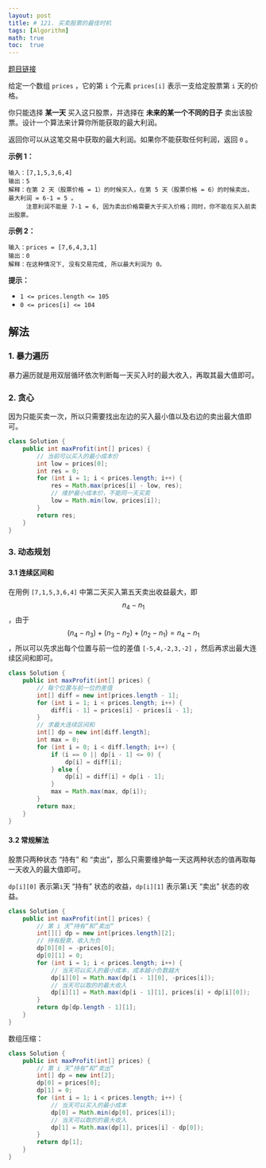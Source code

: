 ```yaml
---
layout: post
title: # 121. 买卖股票的最佳时机
tags: [Algorithm]
math: true
toc:  true
---
```


[题目链接](https://leetcode.cn/problems/best-time-to-buy-and-sell-stock/)

给定一个数组 `prices` ，它的第 `i` 个元素 `prices[i]` 表示一支给定股票第 `i` 天的价格。

你只能选择 **某一天** 买入这只股票，并选择在 **未来的某一个不同的日子** 卖出该股票。设计一个算法来计算你所能获取的最大利润。

返回你可以从这笔交易中获取的最大利润。如果你不能获取任何利润，返回 `0` 。

**示例 1：**

```
输入：[7,1,5,3,6,4]
输出：5
解释：在第 2 天（股票价格 = 1）的时候买入，在第 5 天（股票价格 = 6）的时候卖出，最大利润 = 6-1 = 5 。
     注意利润不能是 7-1 = 6, 因为卖出价格需要大于买入价格；同时，你不能在买入前卖出股票。
```

**示例 2：**

```
输入：prices = [7,6,4,3,1]
输出：0
解释：在这种情况下, 没有交易完成, 所以最大利润为 0。
```

**提示：**

- `1 <= prices.length <= 105`
- `0 <= prices[i] <= 104`

## 解法

### 1. 暴力遍历

暴力遍历就是用双层循环依次判断每一天买入时的最大收入，再取其最大值即可。

### 2. 贪心

因为只能买卖一次，所以只需要找出左边的买入最小值以及右边的卖出最大值即可。

```java
class Solution {
    public int maxProfit(int[] prices) {
        // 当前可以买入的最小成本价
        int low = prices[0];
        int res = 0;
        for (int i = 1; i < prices.length; i++) {
            res = Math.max(prices[i] - low, res);
            // 维护最小成本价，不能同一天买卖
            low = Math.min(low, prices[i]);
        }
        return res;
    }
}
```

### 3. 动态规划

#### 3.1 连续区间和

在用例 `[7,1,5,3,6,4]` 中第二天买入第五天卖出收益最大，即 $$n_4 - n_1$$，由于 $$(n_4 - n_3) + (n_3 - n_2) + (n_2 - n_1) = n_4 - n_1$$，所以可以先求出每个位置与前一位的差值 `[-5,4,-2,3,-2]` ，然后再求出最大连续区间和即可。

```java
class Solution {
    public int maxProfit(int[] prices) {
        // 每个位置与前一位的差值
        int[] diff = new int[prices.length - 1];
        for (int i = 1; i < prices.length; i++) {
            diff[i - 1] = prices[i] - prices[i - 1];
        }
        // 求最大连续区间和
        int[] dp = new int[diff.length];
        int max = 0;
        for (int i = 0; i < diff.length; i++) {
            if (i == 0 || dp[i - 1] <= 0) {
                dp[i] = diff[i];
            } else {
                dp[i] = diff[i] + dp[i - 1];
            }
            max = Math.max(max, dp[i]);
        }
        return max;
    }
}
```

#### 3.2 常规解法

股票只两种状态 “持有” 和 “卖出”，那么只需要维护每一天这两种状态的值再取每一天收入的最大值即可。

`dp[i][0]` 表示第`i`天 “持有” 状态的收益，`dp[i][1]` 表示第`i`天 “卖出” 状态的收益。

```java
class Solution {
    public int maxProfit(int[] prices) {
        // 第 i 天”持有“和”卖出“
        int[][] dp = new int[prices.length][2];
        // 持有股票，收入为负
        dp[0][0] = -prices[0];
        dp[0][1] = 0;
        for (int i = 1; i < prices.length; i++) {
            // 当天可以买入的最小成本，成本越小负数越大
            dp[i][0] = Math.max(dp[i - 1][0], -prices[i]);
            // 当天可以取的的最大收入
            dp[i][1] = Math.max(dp[i - 1][1], prices[i] + dp[i][0]);
        }
        return dp[dp.length - 1][1];
    }
}
```

数组压缩：

```java
class Solution {
    public int maxProfit(int[] prices) {
        // 第 i 天”持有“和”卖出“
        int[] dp = new int[2];
        dp[0] = prices[0];
        dp[1] = 0;
        for (int i = 1; i < prices.length; i++) {
            // 当天可以买入的最小成本
            dp[0] = Math.min(dp[0], prices[i]);
            // 当天可以取的的最大收入
            dp[1] = Math.max(dp[1], prices[i] - dp[0]);
        }
        return dp[1];
    }
}
```

